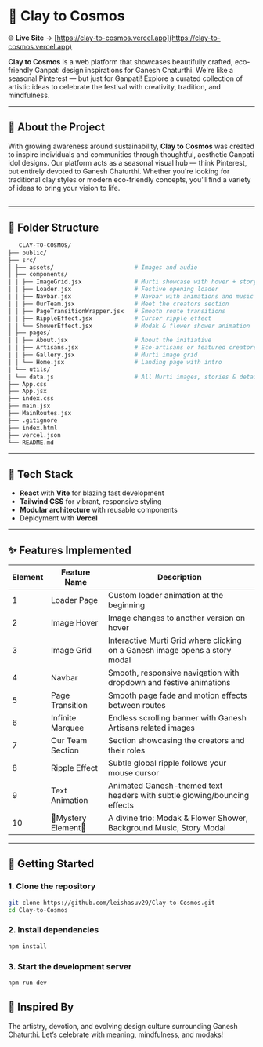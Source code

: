 # 🌺 Clay to Cosmos

🌐 **Live Site** → [https://clay-to-cosmos.vercel.app](https://clay-to-cosmos.vercel.app)

**Clay to Cosmos** is a web platform that showcases beautifully crafted, eco-friendly Ganpati design inspirations for Ganesh Chaturthi. We're like a seasonal Pinterest — but just for Ganpati! Explore a curated collection of artistic ideas to celebrate the festival with creativity, tradition, and mindfulness.

---

## 🌿 About the Project

With growing awareness around sustainability, **Clay to Cosmos** was created to inspire individuals and communities through thoughtful, aesthetic Ganpati idol designs. Our platform acts as a seasonal visual hub — think Pinterest, but entirely devoted to Ganesh Chaturthi. Whether you're looking for traditional clay styles or modern eco-friendly concepts, you’ll find a variety of ideas to bring your vision to life.

## 

---

## 🧱 Folder Structure

```bash
   CLAY-TO-COSMOS/
├── public/
├── src/
│ ├── assets/                       # Images and audio
│ ├── components/
│ │ ├── ImageGrid.jsx               # Murti showcase with hover + story modal
│ │ ├── Loader.jsx                  # Festive opening loader
│ │ ├── Navbar.jsx                  # Navbar with animations and music
│ │ ├── OurTeam.jsx                 # Meet the creators section
│ │ ├── PageTransitionWrapper.jsx   # Smooth route transitions
│ │ ├── RippleEffect.jsx            # Cursor ripple effect
│ │ └── ShowerEffect.jsx            # Modak & flower shower animation
│ ├── pages/
│ │ ├── About.jsx                   # About the initiative
│ │ ├── Artisans.jsx                # Eco-artisans or featured creators
│ │ ├── Gallery.jsx                 # Murti image grid
│ │ └── Home.jsx                    # Landing page with intro
│ └── utils/
│ └── data.js                       # All Murti images, stories & details
├── App.css
├── App.jsx
├── index.css
├── main.jsx
├── MainRoutes.jsx
├── .gitignore
├── index.html
├── vercel.json
└── README.md

```


---

## 🚀 Tech Stack

- **React** with **Vite** for blazing fast development  
- **Tailwind CSS** for vibrant, responsive styling  
- **Modular architecture** with reusable components  
- Deployment with **Vercel** 

---

## ✨ Features Implemented

| Element | Feature Name        | Description                                                                 |
|---------|---------------------|-----------------------------------------------------------------------------|
| 1       | Loader Page         | Custom loader animation at the beginning                                    |
| 2       | Image Hover         | Image changes to another version on hover                                   |
| 3       | Image Grid          | Interactive Murti Grid where clicking on a Ganesh image opens a story modal |
| 4       | Navbar              | Smooth, responsive navigation with dropdown and festive animations          |
| 5       | Page Transition     | Smooth page fade and motion effects between routes                          |
| 6       | Infinite Marquee    | Endless scrolling banner with Ganesh Artisans related images                |
| 7       | Our Team Section    | Section showcasing the creators and their roles                             |
| 8       | Ripple Effect       | Subtle global ripple follows your mouse cursor                              |
| 9       | Text Animation      | Animated Ganesh-themed text headers with subtle glowing/bouncing effects    |
| 10      |🌟Mystery Element🌟 | A divine trio: Modak & Flower Shower, Background Music, Story Modal         |

---

## 📌 Getting Started

### 1. Clone the repository

```bash
git clone https://github.com/leishasuv29/Clay-to-Cosmos.git
cd Clay-to-Cosmos
```

### 2. Install dependencies

```bash
npm install
```

### 3. Start the development server

```bash
npm run dev
```

## 🙏 Inspired By
The artistry, devotion, and evolving design culture surrounding Ganesh Chaturthi.
Let’s celebrate with meaning, mindfulness, and modaks!

